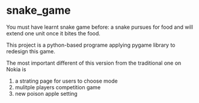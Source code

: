 # snake_game
You must have learnt snake game before: a snake pursues for food and will extend one unit once it bites the food.

This project is a python-based programe applying pygame library to redesign this game.

The most important different of this version from the traditional one on Nokia is
1) a strating page for users to choose mode
2) mulitple players competition game
3) new poison apple setting
